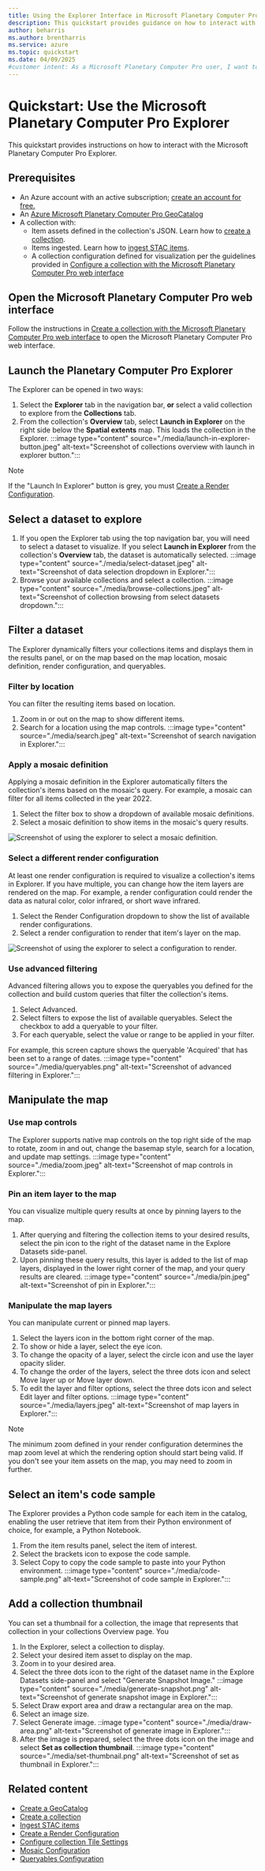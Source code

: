 ```yaml
---
title: Using the Explorer Interface in Microsoft Planetary Computer Pro
description: This quickstart provides guidance on how to interact with the Microsoft Planetary Computer Pro Explorer.
author: beharris
ms.author: brentharris
ms.service: azure
ms.topic: quickstart
ms.date: 04/09/2025
#customer intent: As a Microsoft Planetary Computer Pro user, I want to navigate through the Explorer so that I can visualize my data.
---
```


# Quickstart: Use the Microsoft Planetary Computer Pro Explorer

This quickstart provides instructions on how to interact with the Microsoft Planetary Computer Pro Explorer.

## Prerequisites

* An Azure account with an active subscription; [create an account for free.](https://azure.microsoft.com/free/?ref=microsoft.com&utm_source=microsoft.com&utm_medium=docs&utm_campaign=visualstudio)
* An [Azure Microsoft Planetary Computer Pro GeoCatalog](./deploy-geocatalog-resource.md)
* A collection with:
  * Item assets defined in the collection's JSON. Learn how to [create a collection](./create-stac-collection.md).
  * Items ingested. Learn how to [ingest STAC items](./ingestion-source.md).
  * A collection configuration defined for visualization per the guidelines provided in [Configure a collection with the Microsoft Planetary Computer Pro web interface](./configure-collection-ui.md)

## Open the Microsoft Planetary Computer Pro web interface

Follow the instructions in [Create a collection with the Microsoft Planetary Computer Pro web interface](./create-collection-ui.md) to open the Microsoft Planetary Computer Pro web interface.

## Launch the Planetary Computer Pro Explorer

The Explorer can be opened in two ways:

1. Select the **Explorer** tab in the navigation bar, **or** select a valid collection to explore from the **Collections** tab.
2. From the collection's **Overview** tab, select **Launch in Explorer** on the right side below the **Spatial extents** map. This loads the collection in the Explorer.
:::image type="content" source="./media/launch-in-explorer-button.jpeg" alt-text="Screenshot of collections overview with launch in explorer button.":::

> [!NOTE]
> If the "Launch In Explorer" button is grey, you must [Create a Render Configuration](./render-configuration.md).

## Select a dataset to explore

1. If you open the Explorer tab using the top navigation bar, you will need to select a dataset to visualize. If you select **Launch in Explorer** from the collection's **Overview** tab, the dataset is automatically selected.
:::image type="content" source="./media/select-dataset.jpeg" alt-text="Screenshot of data selection dropdown in Explorer.":::
2. Browse your available collections and select a collection.
:::image type="content" source="./media/browse-collections.jpeg" alt-text="Screenshot of collection browsing from select datasets dropdown.":::

## Filter a dataset

The Explorer dynamically filters your collections items and displays them in the results panel, or on the map based on the map location, mosaic definition, render configuration, and queryables.

### Filter by location

You can filter the resulting items based on location.

1. Zoom in or out on the map to show different items.
2. Search for a location using the map controls.
:::image type="content" source="./media/search.jpeg" alt-text="Screenshot of search navigation in Explorer.":::

### Apply a mosaic definition

Applying a mosaic definition in the Explorer automatically filters the collection's items based on the mosaic's query. For example, a mosaic can filter for all items collected in the year 2022.

1. Select the filter box to show a dropdown of available mosaic definitions.
2. Select a mosaic definition to show items in the mosaic's query results.

![Screenshot of using the explorer to select a mosaic definition.](media/data-explorer-select-mosaic.png)

### Select a different render configuration

 At least one render configuration is required to visualize a collection's items in Explorer. If you have multiple, you can change how the item layers are rendered on the map. For example, a render configuration could render the data as natural color, color infrared, or short wave infrared.

1. Select the Render Configuration dropdown to show the list of available render configurations.
2. Select a render configuration to render that item's layer on the map.

![Screenshot of using the explorer to select a configuration to render.](media/data-explorer-select-render-config.png)

### Use advanced filtering

Advanced filtering allows you to expose the queryables you defined for the collection and build custom queries that filter the collection's items.

1. Select Advanced.
2. Select filters to expose the list of available queryables. Select the checkbox to add a queryable to your filter.
3. For each queryable, select the value or range to be applied in your filter.

For example, this screen capture shows the queryable 'Acquired' that has been set to a range of dates. 
:::image type="content" source="./media/queryables.png" alt-text="Screenshot of advanced filtering in Explorer.":::

## Manipulate the map

### Use map controls

The Explorer supports native map controls on the top right side of the map to rotate, zoom in and out, change the basemap style, search for a location, and update map settings.
:::image type="content" source="./media/zoom.jpeg" alt-text="Screenshot of map controls in Explorer.":::

### Pin an item layer to the map

You can visualize multiple query results at once by pinning layers to the map.

 1. After querying and filtering the collection items to your desired results, select the pin icon to the right of the dataset name in the Explore Datasets side-panel.
 2. Upon pinning these query results, this layer is added to the list of map layers, displayed in the lower right corner of the map, and your query results are cleared.
 :::image type="content" source="./media/pin.jpeg" alt-text="Screenshot of pin in Explorer.":::

### Manipulate the map layers

You can manipulate current or pinned map layers.

1. Select the layers icon in the bottom right corner of the map.
2. To show or hide a layer, select the eye icon.
3. To change the opacity of a layer, select the circle icon and use the layer opacity slider.
4. To change the order of the layers, select the three dots icon and select Move layer up or Move layer down.
5. To edit the layer and filter options, select the three dots icon and select Edit layer and filter options.
:::image type="content" source="./media/layers.jpeg" alt-text="Screenshot of map layers in Explorer.":::

> [!NOTE]
> The minimum zoom defined in your render configuration determines the map zoom level at which the rendering option should start being valid. If you don't see your item assets on the map, you may need to zoom in further.

## Select an item's code sample

The Explorer provides a Python code sample for each item in the catalog, enabling the user retrieve that item from their Python environment of choice, for example, a Python Notebook. 

1. From the item results panel, select the item of interest.
2. Select the brackets icon to expose the code sample.
3. Select Copy to copy the code sample to paste into your Python environment.
:::image type="content" source="./media/code-sample.png" alt-text="Screenshot of code sample in Explorer.":::

## Add a collection thumbnail

You can set a thumbnail for a collection, the image that represents that collection in your collections Overview page. You

1. In the Explorer, select a collection to display.
2. Select your desired item asset to display on the map.
3. Zoom in to your desired area.
4. Select the three dots icon to the right of the dataset name in the Explore Datasets side-panel and select "Generate Snapshot Image."
:::image type="content" source="./media/generate-snapshot.png" alt-text="Screenshot of generate snapshot image in Explorer.":::
5. Select Draw export area and draw a rectangular area on the map.
6. Select an image size.
7. Select Generate image.
::image type="content" source="./media/draw-area.png" alt-text="Screenshot of generate image in Explorer.":::
8. After the image is prepared, select the three dots icon on the image and select **Set as collection thumbnail**.
:::image type="content" source="./media/set-thumbnail.png" alt-text="Screenshot of set as thumbnail in Explorer.":::

## Related content

* [Create a GeoCatalog](./deploy-geocatalog-resource.md)
* [Create a collection](./create-stac-collection.md)
* [Ingest STAC items](./ingestion-source.md)
* [Create a Render Configuration](./render-configuration.md)
* [Configure collection Tile Settings](./tile-settings.md)
* [Mosaic Configuration](./mosaic-configurations-for-collections.md)
* [Queryables Configuration](./queryables-for-explorer-custom-search-filter.md)
